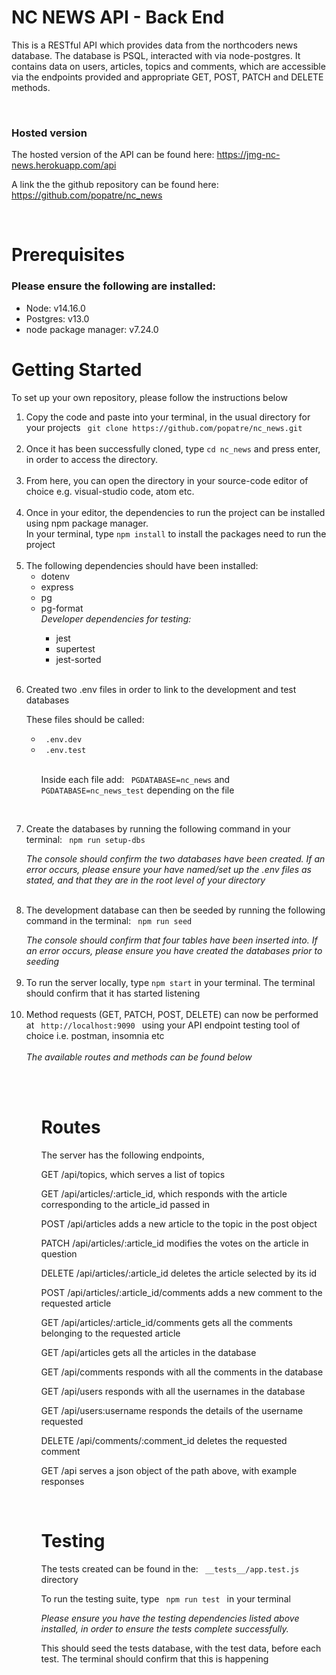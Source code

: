 # <h1> NC NEWS API - Back End </h1>

This is a RESTful API which provides data from the northcoders news database. The database is PSQL, interacted with via node-postgres.
It contains data on users, articles, topics and comments, which are accessible via the endpoints provided and appropriate GET, POST, PATCH and DELETE methods.

<br>

<h3> <strong>Hosted version</strong> </h3>

The hosted version of the API can be found here: <https://jmg-nc-news.herokuapp.com/api>
<br>

A link the the github repository can be found here: <https://github.com/popatre/nc_news>

<br>

# Prerequisites

<h3>Please ensure the following are installed: </h3>

<ul>
<li>Node: v14.16.0   </li>
<li>Postgres: v13.0  </li>
<li>node package manager: v7.24.0 </li>

</ul>

# Getting Started

<p> To set up your own repository, please follow the instructions below </p>

<ol> 
<li> 
Copy the code and paste into your terminal, in the usual directory for your projects
<code> git clone https://github.com/popatre/nc_news.git </code></li>
<br>
<li>
Once it has been successfully cloned, type <code>cd nc_news</code> and press enter,  in order to access the directory.

</li>
<br>
<li>
From here, you can open the directory in your source-code editor of choice e.g. visual-studio code, atom etc.

</li>
<br>
<li>
Once in your editor, the dependencies to run the project can be installed using npm package manager.<br> In your terminal, type <code>npm install</code> to install the packages need to run the project

</li>
<br>

<li>
The following dependencies should have been installed:
<ul>
<li> dotenv</li>
<li> express</li>
<li> pg</li>
<li> pg-format</li>
 <i>Developer dependencies for testing:  </i>
 <ul> 
 <li> jest</li>
 <li> supertest</li>
 <li> jest-sorted</li>
 </ul>
</ul>
</li>
<br>
<li> <p>Created two .env files in order to link to the development and test databases</p>
<p> These files should be called:</p>
<ul>
<li><code> .env.dev</code></li>
<li><code> .env.test</code></li>
<br>
<p> Inside each file add: <code> PGDATABASE=nc_news</code> and <code> PGDATABASE=nc_news_test</code> depending on the file</p>
</ul>

</li>

<br>
<li>
<p> Create the databases by running the following command in your terminal: <code> npm run setup-dbs</code></p>
<i> The console should confirm the two databases have been created. If an error occurs, please ensure your have named/set up the .env files as stated, and that they are in the root level of your directory</i>
</li>
<br>
<li>
<p>The development database can then be seeded by running the following command in the terminal: <code> npm run seed</code> </p>
<i> The console should confirm that four tables have been inserted into. If an error occurs, please ensure you have created the databases prior to seeding</i>
</li>
<br>

<li> To run the server locally, type <code>npm start</code> in your terminal. The terminal should confirm that it has started listening</li>
<br>
<li> Method requests (GET, PATCH, POST, DELETE) can now be performed at <code> http://localhost:9090 </code> using your API endpoint testing tool of choice i.e. postman, insomnia etc </li><br>
<i> The available routes and methods can be found below </i>

<ol>

<br>
<br>

# Routes

The server has the following endpoints,

GET /api/topics, which serves a list of topics

GET /api/articles/:article_id, which responds with the article corresponding to the article_id passed in

POST /api/articles adds a new article to the topic in the post object

PATCH /api/articles/:article_id modifies the votes on the article in question

DELETE /api/articles/:article_id deletes the article selected by its id

POST /api/articles/:article_id/comments adds a new comment to the requested article

GET /api/articles/:article_id/comments gets all the comments belonging to the requested article

GET /api/articles gets all the articles in the database

GET /api/comments responds with all the comments in the database

GET /api/users responds with all the usernames in the database

GET /api/users:username responds the details of the username requested

DELETE /api/comments/:comment_id deletes the requested comment

GET /api serves a json object of the path above, with example responses

<br>

# Testing

<p> The tests created can be found in the: <code> __tests__/app.test.js</code> directory</p>

<p> To run the testing suite, type  <code> npm run test </code> in your terminal</p>

<i> Please ensure you have the testing dependencies listed above installed, in order to ensure the tests complete successfully.</i>

<p> This should seed the tests database, with the test data, before each test. The terminal should confirm that this is happening</p>
